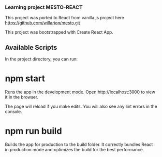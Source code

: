 ### Learning project MESTO-REACT
This project was ported to React from vanilla js project here https://github.com/willarion/mesto.git

This project was bootstrapped with Create React App.

## Available Scripts
In the project directory, you can run:

# npm start
Runs the app in the development mode.
Open http://localhost:3000 to view it in the browser.

The page will reload if you make edits.
You will also see any lint errors in the console.

# npm run build
Builds the app for production to the build folder.
It correctly bundles React in production mode and optimizes the build for the best performance.
